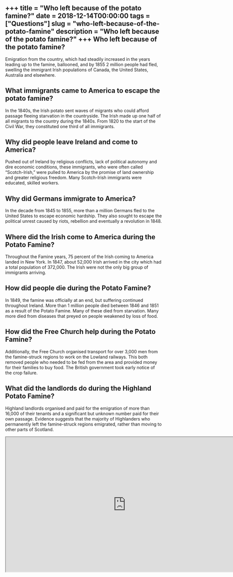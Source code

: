 +++
title = "Who left because of the potato famine?"
date = 2018-12-14T00:00:00
tags = ["Questions"]
slug = "who-left-because-of-the-potato-famine"
description = "Who left because of the potato famine?"
+++
Who left because of the potato famine?
--------------------------------------

Emigration from the country, which had steadily increased in the years leading up to the famine, ballooned, and by 1855 2 million people had fled, swelling the immigrant Irish populations of Canada, the United States, Australia and elsewhere.

What immigrants came to America to escape the potato famine?
------------------------------------------------------------

In the 1840s, the Irish potato sent waves of migrants who could afford passage fleeing starvation in the countryside. The Irish made up one half of all migrants to the country during the 1840s. From 1820 to the start of the Civil War, they constituted one third of all immigrants.

Why did people leave Ireland and come to America?
-------------------------------------------------

Pushed out of Ireland by religious conflicts, lack of political autonomy and dire economic conditions, these immigrants, who were often called “Scotch-Irish,” were pulled to America by the promise of land ownership and greater religious freedom. Many Scotch-Irish immigrants were educated, skilled workers.

Why did Germans immigrate to America?
-------------------------------------

In the decade from 1845 to 1855, more than a million Germans fled to the United States to escape economic hardship. They also sought to escape the political unrest caused by riots, rebellion and eventually a revolution in 1848.

Where did the Irish come to America during the Potato Famine?
-------------------------------------------------------------

Throughout the Famine years, 75 percent of the Irish coming to America landed in New York. In 1847, about 52,000 Irish arrived in the city which had a total population of 372,000. The Irish were not the only big group of immigrants arriving.

How did people die during the Potato Famine?
--------------------------------------------

In 1849, the famine was officially at an end, but suffering continued throughout Ireland. More than 1 million people died between 1846 and 1851 as a result of the Potato Famine. Many of these died from starvation. Many more died from diseases that preyed on people weakened by loss of food.

How did the Free Church help during the Potato Famine?
------------------------------------------------------

Additionally, the Free Church organised transport for over 3,000 men from the famine-struck regions to work on the Lowland railways. This both removed people who needed to be fed from the area and provided money for their families to buy food. The British government took early notice of the crop failure.

What did the landlords do during the Highland Potato Famine?
------------------------------------------------------------

Highland landlords organised and paid for the emigration of more than 16,000 of their tenants and a significant but unknown number paid for their own passage. Evidence suggests that the majority of Highlanders who permanently left the famine-struck regions emigrated, rather than moving to other parts of Scotland.

<iframe allow="accelerometer; autoplay; clipboard-write; encrypted-media; gyroscope; picture-in-picture" allowfullscreen="" class="__youtube_prefs__  epyt-is-override  no-lazyload" data-no-lazy="1" data-origheight="433" data-origwidth="770" data-skipgform_ajax_framebjll="" height="433" id="_ytid_74563" loading="lazy" src="https://www.youtube.com/embed/q3cE_pQhBOU?enablejsapi=1&autoplay=0&cc_load_policy=0&cc_lang_pref=&iv_load_policy=1&loop=0&modestbranding=0&rel=1&fs=1&playsinline=0&autohide=2&theme=dark&color=red&controls=1&" title="YouTube player" width="770"></iframe>